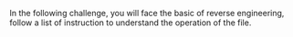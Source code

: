 In the following challenge, you will face the basic of reverse engineering, follow a list of instruction to understand the operation of the file.
